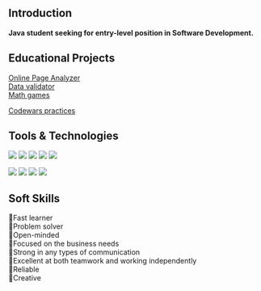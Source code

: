 ## Introduction
**Java student seeking for entry-level position in Software Development.**

## Educational Projects
[Online Page Analyzer](https://github.com/dtarakanova/java-project-72)  
[Data validator](https://github.com/dtarakanova/java-project-78)  
[Math games](https://github.com/dtarakanova/Math-games)  


[Codewars practices](https://www.codewars.com/users/dtarakanova)


## Tools & Technologies

<p align="left">
<img src="https://img.shields.io/badge/java-%23ED8B00.svg?style=for-the-badge&logo=openjdk&logoColor=white"></a>  
<img src="https://img.shields.io/badge/Spring-6DB33F?style=for-the-badge&logo=spring&logoColor=white"></a>  
<img src="https://img.shields.io/badge/postgres-%23316192.svg?style=for-the-badge&logo=postgresql&logoColor=white"/></a>  
<img src="https://img.shields.io/badge/gradle-02303A?style=for-the-badge&logo=gradle&logoColor=white"/></a>  
<img src="https://img.shields.io/badge/HTML5-E34F26?style=for-the-badge&logo=html5&logoColor=white"></a>  

<img src="https://img.shields.io/badge/GIT-E44C30?style=for-the-badge&logo=git&logoColor=white"/></a>
<img src="https://img.shields.io/badge/Github%20Actions-282a2e?style=for-the-badge&logo=githubactions&logoColor=367cfe"/></a>
<img src="https://img.shields.io/badge/Code%20Climate-000000?style=for-the-badge&logo=Code%20Climate&logoColor=white"/></a>
<img src="https://img.shields.io/badge/Markdown-000000?style=for-the-badge&logo=markdown&logoColor=white"/></a>
</p>



## Soft Skills
🔹Fast learner  
🔹Problem solver  
🔹Open-minded  
🔹Focused on the business needs  
🔹Strong in any types of communication  
🔹Excellent at both teamwork and working independently  
🔹Reliable  
🔹Creative  

